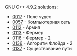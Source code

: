 GNU C++ 4.9.2 solutions:

- [0017](0017/solution.cpp) - Поле чудес
- [0057](0057/solution.cpp) - Компьютерная сеть
- [0112](0112/solution.cpp) - Армия
- [0113](0113/solution.cpp) - Фермер
- [0116](0116/solution.cpp) - Фермер - 2
- [0136](0136/solution.cpp) - Алгоритм Флойда - 2
- [0137](0137/solution.cpp) - Существование пути
